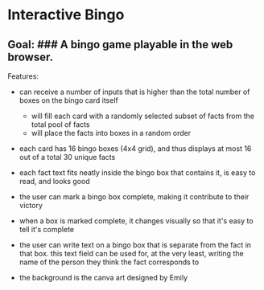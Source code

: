 # Interactive Bingo
## Goal: ### A bingo game playable in the web browser.

Features:
- can receive a number of inputs that is higher than the total number of boxes on the bingo card itself
  - will fill each card with a randomly selected subset of facts from the total pool of facts
  - will place the facts into boxes in a random order

- each card has 16 bingo boxes (4x4 grid), and thus displays at most 16 out of a total 30 unique facts
- each fact text fits neatly inside the bingo box that contains it, is easy to read, and looks good
- the user can mark a bingo box complete, making it contribute to their victory
- when a box is marked complete, it changes visually so that it's easy to tell it's complete
- the user can write text on a bingo box that is separate from the fact in that box. this text field can be used for, at the very least, writing the name of the person they think the fact corresponds to

- the background is the canva art designed by Emily
